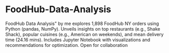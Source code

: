 # FoodHub-Data-Analysis
FoodHub Data Analysis" by me explores 1,898 FoodHub NY orders using Python (pandas, NumPy). Unveils insights on top restaurants (e.g., Shake Shack), popular cuisines (e.g., American on weekends), and mean delivery time (24.16 mins). Includes Jupyter Notebook with visualizations and recommendations for optimization. Open for collaboration
